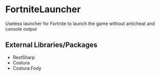 # FortniteLauncher
 Useless launcher for Fortnite to launch the game without anticheat and console output

## External Libraries/Packages
- RestSharp
- Costura
- Costura.Fody
